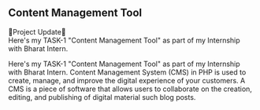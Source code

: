 ## Content Management Tool
🚀Project Update🚀<br>
Here's my TASK-1  "Content Management Tool" as part of my Internship with Bharat Intern.

Here's my TASK-1 "Content Management Tool" as part of my Internship with Bharat Intern.
Content Management System (CMS) in PHP is used to create, manage, and improve the digital experience of your customers. A CMS is a piece of software that allows users to collaborate on the creation, editing, and publishing of digital material such blog posts.




